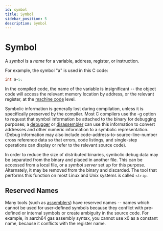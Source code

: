 ```yaml
---
id: symbol
title: Symbol
sidebar_position: 5
description: Symbol
---
```


# Symbol

A _symbol_ is a _name_ for a variable, address, register, or instruction.

For example, the symbol "a" is used in this C code:

```c
int a=5;
```

In the compiled code, the name of the variable is insignificant -- the object code will access the relevant memory location by address, or the relevant register, at the [machine code](/E-ComputerArchitecture/machine-language.md) level.

Symbolic information is generally lost during compilation, unless it is specifically preserved by the compiler. Most C compilers use the -g option to request that symbol information be attached to the binary for debugging purposes; a [debugger](/E-ComputerArchitecture/debugger.md) or [disassembler](/E-ComputerArchitecture/disassembler.md) can use this information to convert addresses and other numeric information to a symbolic representation. (Debug information may also include code-address-to-source-line-number cross reference data so that errors, code listings, and single-step operations can display or refer to the relevant source code).

In order to reduce the size of distributed binaries, symbolic debug data may be separated from the binary and placed in another file. This can be accessed from a local file, or a _symbol server_ set up for this purpose. Alternately, it may be removed from the binary and discarded. The tool that performs this function on most Linux and Unix systems is called `strip`.

## Reserved Names

Many tools (such as [assemblers](/E-ComputerArchitecture/assembler.md)) have reserved names -- names which cannot be used for user-defined symbols because they conflict with pre-defined or internal symbols or create ambiguity in the source code. For example, in aarch64 gas assembly syntax, you cannot use x0 as a constant name, because it conflicts with the register name.
